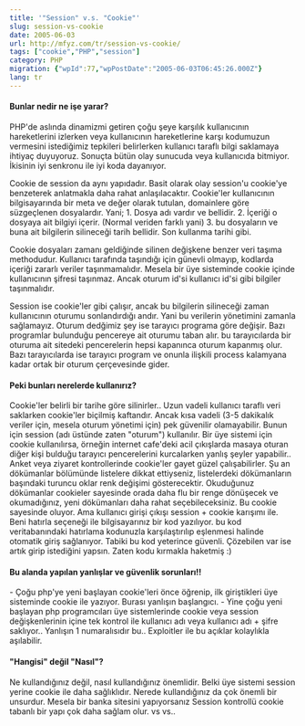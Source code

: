 ```yaml
---
title: '"Session" v.s. "Cookie"'
slug: session-vs-cookie
date: 2005-06-03
url: http://mfyz.com/tr/session-vs-cookie/
tags: ["cookie","PHP","session"]
category: PHP
migration: {"wpId":77,"wpPostDate":"2005-06-03T06:45:26.000Z"}
lang: tr
---
```


#### Bunlar nedir ne işe yarar?

PHP'de aslında dinamizmi getiren çoğu şeye karşılık kullanıcının hareketlerini izlerken veya kullanıcının hareketlerine karşı kodumuzun vermesini istediğimiz tepkileri belirlerken kullanıcı taraflı bilgi saklamaya ihtiyaç duyuyoruz. Sonuçta bütün olay sunucuda veya kullanıcıda bitmiyor. İkisinin iyi senkronu ile iyi koda dayanıyor.

Cookie de session da aynı yapıdadır. Basit olarak olay session'u cookie'ye benzeterek anlatmakla daha rahat anlaşılacaktır. Cookie'ler kullanıcının bilgisayarında bir meta ve değer olarak tutulan, domainlere göre süzgeçlenen dosyalardır. Yani; 1. Dosya adı vardır ve bellidir. 2. İçeriği o dosyaya ait bilgiyi içerir. (Normal veriden farklı yani) 3. bu dosyaların ve buna ait bilgilerin silineceği tarih bellidir. Son kullanma tarihi gibi.

Cookie dosyaları zamanı geldiğinde silinen değişkene benzer veri taşıma methodudur. Kullanıcı tarafında taşındığı için günevli olmayıp, kodlarda içeriği zararlı veriler taşınmamalıdır. Mesela bir üye sisteminde cookie içinde kullanıcının şifresi taşınmaz. Ancak oturum id'si kullanıcı id'si gibi bilgiler taşınmalıdır.

Session ise cookie'ler gibi çalışır, ancak bu bilgilerin silineceği zaman kullanıcının oturumu sonlandırdığı andır. Yani bu verilerin yönetimini zamanla sağlamayız. Oturum dedğimiz şey ise tarayıcı programa göre değişir. Bazı programlar bulunduğu pencereye ait oturumu taban alır. bu tarayıcılarda bir oturuma ait sitedeki pencerelerin hepsi kapanınca oturum kapanmış olur. Bazı tarayıcılarda ise tarayıcı program ve onunla ilişkili process kalamyana kadar ortak bir oturum çerçevesinde gider.

#### Peki bunları nerelerde kullanırız?

Cookie'ler belirli bir tarihe göre silinirler.. Uzun vadeli kullanıcı taraflı veri saklarken cookie'ler biçilmiş kaftandır. Ancak kısa vadeli (3-5 dakikalık veriler için, mesela oturum yönetimi için) pek güvenilir olamayabilir. Bunun için session (adı üstünde zaten "oturum") kullanılır. Bir üye sistemi için cookie kullanılırsa, örneğin internet cafe'deki acil çıkışlarda masaya oturan diğer kişi bulduğu tarayıcı pencerelerini kurcalarken yanlış şeyler yapabilir.. Anket veya ziyaret kontrollerinde cookie'ler gayet güzel çalışabilirler. Şu an dökümanlar bölümünde listelere dikkat ettiyseniz, listelerdeki dökümanların başındaki turuncu oklar renk değişimi gösterecektir. Okuduğunuz dökümanlar cookieler sayesinde orada daha flu bir renge dönüşecek ve okumadığınız, yeni dökümanları daha rahat seçebileceksiniz. Bu cookie sayesinde oluyor. Ama kullanıcı girişi çıkışı session + cookie karışımı ile. Beni hatırla seçeneği ile bilgisayarınız bir kod yazılıyor. bu kod veritabanındaki hatırlama kodunuzla karşılaştırılıp eşlenmesi halinde otomatik giriş sağlanıyor. Tabiki bu kod yeterince güvenli. Çözebilen var ise artık girip istediğini yapsın. Zaten kodu kırmakla haketmiş :)

#### Bu alanda yapılan yanlışlar ve güvenlik sorunları!!

\- Çoğu php'ye yeni başlayan cookie'leri önce öğrenip, ilk giriştikleri üye sisteminde cookie ile yazıyor. Burası yanlışın başlangıcı. - Yine çoğu yeni başlayan php programcıları üye sistemlerinde cookie veya session değişkenlerinin içine tek kontrol ile kullanıcı adı veya kullanıcı adı + şifre saklıyor.. Yanlışın 1 numaralısıdır bu.. Exploitler ile bu açıklar kolaylıkla aşılabilir.

#### "Hangisi" değil "Nasıl"?

Ne kullandığınız değil, nasıl kullandığınız önemlidir. Belki üye sistemi session yerine cookie ile daha sağlıklıdır. Nerede kullandığınız da çok önemli bir unsurdur. Mesela bir banka sitesini yapıyorsanız Session kontrollü cookie tabanlı bir yapı çok daha sağlam olur. vs vs..